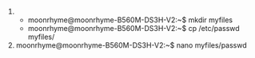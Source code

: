 1. * moonrhyme@moonrhyme-B560M-DS3H-V2:~$ mkdir myfiles
   * moonrhyme@moonrhyme-B560M-DS3H-V2:~$ cp /etc/passwd myfiles/
2. moonrhyme@moonrhyme-B560M-DS3H-V2:~$ nano myfiles/passwd

